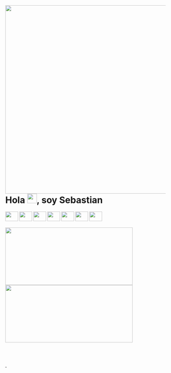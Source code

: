 
<img align="right" height="590em" src="https://github.com/sebastian-huamani/sebastian-huamani/blob/main/bg.png"/>

<h1 align="left">Hola <img src="https://raw.githubusercontent.com/kaueMarques/kaueMarques/master/hi.gif" width="30px">, soy Sebastian</h1>

<div style='display: inline_block' >
  <img  height="30" width="40" src="https://cdn.jsdelivr.net/gh/devicons/devicon/icons/html5/html5-original.svg" />
  <img  height="30" width="40" src="https://cdn.jsdelivr.net/gh/devicons/devicon/icons/css3/css3-original.svg" />
  <img  height="30" width="40" src="https://cdn.jsdelivr.net/gh/devicons/devicon/icons/javascript/javascript-original.svg" />
  <img  height="30" width="40" src="https://cdn.jsdelivr.net/gh/devicons/devicon/icons/php/php-original.svg" />
  <img  height="30" width="40" src="https://cdn.jsdelivr.net/gh/devicons/devicon/icons/mysql/mysql-original.svg" />
  <img  height="30" width="40" src="https://cdn.jsdelivr.net/gh/devicons/devicon/icons/microsoftsqlserver/microsoftsqlserver-plain-wordmark.svg" />
  <img  height="30" width="40" src="https://cdn.jsdelivr.net/gh/devicons/devicon/icons/python/python-original.svg" />
</div>
<br>

<div align="left"  style='display: flex'>
  <a href="https://github.com/rafaballerini">
  <img height="180em" width="400em" src="https://github-readme-stats.vercel.app/api?username=sebastian-huamani&show_icons=true&theme=dark&include_all_commits=true&count_private=true"/>
  <img height="180em" width="400em"src="https://github-readme-stats.vercel.app/api/top-langs/?username=sebastian-huamani&layout=compact&langs_count=7&theme=dark"/>
</div>

<br><br>

<a href="https://twitter.com/datcanelita" target="_blank" rel="noopener noreferrer">
  <img src="https://img.shields.io/badge/Twitter-1DA1F2?style=for-the-badge&logo=twitter&logoColor=white" alt="">
</a>
<a href="https://linkedin.com/in/huamanitassara/" target="_blank" rel="noopener noreferrer">
  <img src="https://img.shields.io/badge/LinkedIn-0077B5?style=for-the-badge&logo=linkedin&logoColor=white" alt="">
</a>
